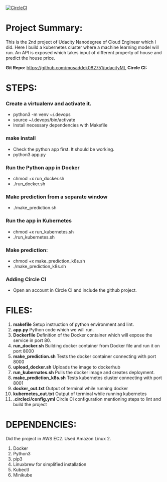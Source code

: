 [![CircleCI](https://circleci.com/gh/mosaddek082751/udacityML.svg?style=svg)](https://circleci.com/gh/mosaddek082751/udacityML)

# Project Summary:
This is the 2nd project of Udacity Nanodegree of Cloud Engineer which I did. Here I build a kubernetes cluster where a machine learning model will run. An API is exposed which takes input of different property of house and predict the house price.

**Git Repo:** https://github.com/mosaddek082751/udacityML
**Circle CI:** 
# STEPS:

### Create a virtualenv and activate it.

  - python3 -m venv ~/.devops
  - source ~/.devops/bin/activate
  - Install necessary dependencies with Makefile

### make install
  - Check the python app first. It should be working.
  - python3 app.py
  
### Run the Python app in Docker
  - chmod +x run_docker.sh
  - ./run_docker.sh

### Make prediction from a separate window
  - ./make_prediction.sh

### Run the app in Kubernetes
  - chmod +x run_kubernetes.sh
  - ./run_kubernetes.sh

### Make prediction:
  - chmod +x make_prediction_k8s.sh
  - ./make_prediction_k8s.sh

### Adding Circle CI

  - Open an account in Circle CI and include the github project.

# FILES:

1. **makefile** Setup instruction of python environment and lint.
2. **app.py** Python code which we will run.
3. **Dockerfile** Definition of the Docker container which will expose the service in port 80.
4. **run_docker.sh** Building docker container from Docker file and run it on port 8000
5. **make_prediction.sh** Tests the docker container connecting with port 8000
6. **upload_docker.sh** Uploads the image to dockerhub
7. **run_kubernates.sh** Pulls the docker image and creates deployment.
8. **make_prediction_k8s.sh** Tests kubernetes cluster connecting with port 8001
9. **docker_out.txt** Output of terminal while running docker
10. **kubernetes_out.txt** Output of terminal while running kubernetes
11. **.circleci/config.yml** Circle Ci configuration mentioning steps to lint and build the project

# DEPENDENCIES:

Did the project in AWS EC2. Used Amazon Linux 2.

1. Docker
2. Python3
3. pip3
4. Linuxbrew for simplified installation
5. Kubectl
6. Minikube
